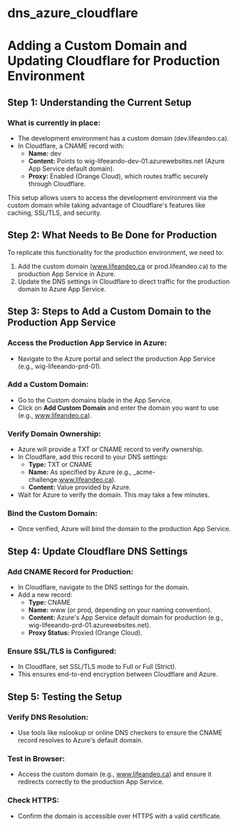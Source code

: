 # dns_azure_cloudflare

# Adding a Custom Domain and Updating Cloudflare for Production Environment

## Step 1: Understanding the Current Setup

### What is currently in place:
- The development environment has a custom domain (dev.lifeandeo.ca).
- In Cloudflare, a CNAME record with:
  - **Name:** dev
  - **Content:** Points to wig-lifeeando-dev-01.azurewebsites.net (Azure App Service default domain).
  - **Proxy:** Enabled (Orange Cloud), which routes traffic securely through Cloudflare.

This setup allows users to access the development environment via the custom domain while taking advantage of Cloudflare's features like caching, SSL/TLS, and security.

## Step 2: What Needs to Be Done for Production

To replicate this functionality for the production environment, we need to:
1. Add the custom domain (www.lifeandeo.ca or prod.lifeandeo.ca) to the production App Service in Azure.
2. Update the DNS settings in Cloudflare to direct traffic for the production domain to Azure App Service.

## Step 3: Steps to Add a Custom Domain to the Production App Service

### Access the Production App Service in Azure:
- Navigate to the Azure portal and select the production App Service (e.g., wig-lifeeando-prd-01).

### Add a Custom Domain:
- Go to the Custom domains blade in the App Service.
- Click on **Add Custom Domain** and enter the domain you want to use (e.g., www.lifeandeo.ca).

### Verify Domain Ownership:
- Azure will provide a TXT or CNAME record to verify ownership.
- In Cloudflare, add this record to your DNS settings:
  - **Type:** TXT or CNAME
  - **Name:** As specified by Azure (e.g., _acme-challenge.www.lifeandeo.ca).
  - **Content:** Value provided by Azure.
- Wait for Azure to verify the domain. This may take a few minutes.

### Bind the Custom Domain:
- Once verified, Azure will bind the domain to the production App Service.

## Step 4: Update Cloudflare DNS Settings

### Add CNAME Record for Production:
- In Cloudflare, navigate to the DNS settings for the domain.
- Add a new record:
  - **Type:** CNAME
  - **Name:** www (or prod, depending on your naming convention).
  - **Content:** Azure's App Service default domain for production (e.g., wig-lifeeando-prd-01.azurewebsites.net).
  - **Proxy Status:** Proxied (Orange Cloud).

### Ensure SSL/TLS is Configured:
- In Cloudflare, set SSL/TLS mode to Full or Full (Strict).
- This ensures end-to-end encryption between Cloudflare and Azure.

## Step 5: Testing the Setup

### Verify DNS Resolution:
- Use tools like nslookup or online DNS checkers to ensure the CNAME record resolves to Azure's default domain.

### Test in Browser:
- Access the custom domain (e.g., www.lifeandeo.ca) and ensure it redirects correctly to the production App Service.

### Check HTTPS:
- Confirm the domain is accessible over HTTPS with a valid certificate.

